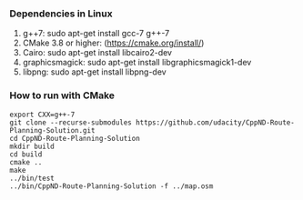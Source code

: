 ### Dependencies in Linux
1. g++7: sudo apt-get install gcc-7 g++-7
2. CMake 3.8 or higher:  (https://cmake.org/install/) 
3. Cairo: sudo apt-get install libcairo2-dev
4. graphicsmagick: sudo apt-get install libgraphicsmagick1-dev
5. libpng: sudo apt-get install libpng-dev

### How to run with CMake

```
export CXX=g++-7
git clone --recurse-submodules https://github.com/udacity/CppND-Route-Planning-Solution.git
cd CppND-Route-Planning-Solution
mkdir build 
cd build
cmake ..
make
../bin/test
../bin/CppND-Route-Planning-Solution -f ../map.osm
````
